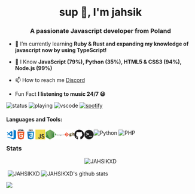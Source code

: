 
<h1 align="center">sup 👋, I'm jahsik</h1>
<h3 align="center">A passionate Javascript developer from Poland</h3>

- 🌱 I’m currently learning **Ruby & Rust and expanding my knowledge of javascript now by using TypeScript!**

- 🌱 I Know **JavaScript (79%), Python (35%), HTML5 & CSS3 (94%), Node.js (99%)**

- 📫 How to reach me [Discord](https://discord.com/users/633637146829520903)

- Fun Fact **I listening to music 24/7 😆**

![status](https://nocache.advaith.workers.dev?url=https://img.shields.io/endpoint?url=https://dev.discordprofiles.me/api/badge/status/633637146829520903?simple=true)
![playing](https://nocache.advaith.workers.dev?url=https://img.shields.io/endpoint?url=https://dev.discordprofiles.me/api/badge/playing/633637146829520903)
![vscode](https://nocache.advaith.workers.dev?url=https://img.shields.io/endpoint?url=https://dev.discordprofiles.me/api/badge/vscode/633637146829520903)
[![spotify](https://nocache.advaith.workers.dev?url=https://img.shields.io/endpoint?url=https://dev.discordprofiles.me/api/badge/spotify/633637146829520903)](https://dev.discordprofiles.me/openspotify/633637146829520903)


#### Languages and Tools:

<img align="left" alt="Visual Studio Code" width="26px" src="https://raw.githubusercontent.com/github/explore/80688e429a7d4ef2fca1e82350fe8e3517d3494d/topics/visual-studio-code/visual-studio-code.png" />
<img align="left" alt="HTML5" width="26px" src="https://raw.githubusercontent.com/github/explore/80688e429a7d4ef2fca1e82350fe8e3517d3494d/topics/html/html.png" />
<img align="left" alt="CSS3" width="26px" src="https://raw.githubusercontent.com/github/explore/80688e429a7d4ef2fca1e82350fe8e3517d3494d/topics/css/css.png" />
<img align="left" alt="JavaScript" width="26px" src="https://raw.githubusercontent.com/github/explore/80688e429a7d4ef2fca1e82350fe8e3517d3494d/topics/javascript/javascript.png" />
<img align="left" alt="Node.js" width="26px" src="https://raw.githubusercontent.com/github/explore/80688e429a7d4ef2fca1e82350fe8e3517d3494d/topics/nodejs/nodejs.png" />
<img align="left" alt="MongoDB" width="26px" src="https://raw.githubusercontent.com/github/explore/80688e429a7d4ef2fca1e82350fe8e3517d3494d/topics/mongodb/mongodb.png" />
<img align="left" alt="Git" width="26px" src="https://raw.githubusercontent.com/github/explore/80688e429a7d4ef2fca1e82350fe8e3517d3494d/topics/git/git.png" />
<img align="left" alt="GitHub" width="26px" src="https://raw.githubusercontent.com/github/explore/78df643247d429f6cc873026c0622819ad797942/topics/github/github.png" />
<img align="left" alt="Terminal" width="26px" src="https://raw.githubusercontent.com/github/explore/80688e429a7d4ef2fca1e82350fe8e3517d3494d/topics/terminal/terminal.png" />
<img allign="left" alt="Python" src="https://img.shields.io/badge/python%20-%2314354C.svg?&style=for-the-badge&logo=python&logoColor=white"/>
<img allign="left" alt="PHP" src="https://img.shields.io/badge/php-%23777BB4.svg?&style=for-the-badge&logo=php&logoColor=white"/>


### Stats
<p align="center"> <img src="https://komarev.com/ghpvc/?username=JAHSIKXD" alt="JAHSIKXD" /> </p>
<p>&nbsp;<img align="center" src="https://github-readme-stats.vercel.app/api?username=JAHSIKXD&show_icons=true&theme=dracula" alt="JAHSIKXD" height="200"/>
<img align="center" src="https://github-readme-stats.vercel.app/api/top-langs/?username=JAHSIKXD&hide=lua&theme=dracula" alt="JAHSIKXD's github stats"/>
<div><img src="https://github-profile-trophy.vercel.app/?username=JAHSIKXD&theme=dracula" width="1200"></div></p>





